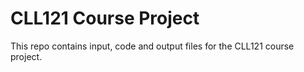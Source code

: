 <h1> CLL121 Course Project </h1>
This repo contains input, code and output files for the CLL121 course project. 
